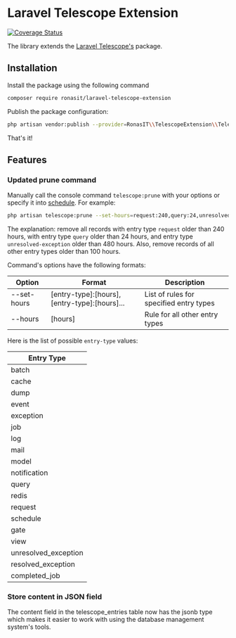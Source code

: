 # Laravel Telescope Extension

[![Coverage Status](https://coveralls.io/repos/github/RonasIT/laravel-telescope-extension/badge.svg?branch=main)](https://coveralls.io/github/RonasIT/laravel-telescope-extension?branch=main)

The library extends the [Laravel Telescope's](https://github.com/laravel/telescope) package. 

## Installation

Install the package using the following command

```sh
composer require ronasit/laravel-telescope-extension
```

Publish the package configuration:

``` sh
php artisan vendor:publish --provider=RonasIT\\TelescopeExtension\\TelescopeExtensionServiceProvider
```

That's it!

## Features

### Updated prune command

Manually call the console command `telescope:prune` with your options
or specify it into [schedule](https://laravel.com/docs/10.x/scheduling#scheduling-artisan-commands). For example:

```sh
php artisan telescope:prune --set-hours=request:240,query:24,unresolved_exception:480 --hours=100
```

The explanation: remove all records with entry type `request` older than 240 hours,
with entry type `query` older than 24 hours,
and entry type `unresolved-exception` older than 480 hours.
Also, remove records of all other entry types older than 100 hours.

Command's options have the following formats:

| Option      | Format                                       | Description                             |
|-------------|----------------------------------------------|-----------------------------------------|
| --set-hours | [entry-type]:[hours],[entry-type]:[hours]... | List of rules for specified entry types |
| --hours     | [hours]                                      | Rule for all other entry types          |

Here is the list of possible `entry-type` values:

| Entry Type           |
|----------------------|
| batch                |
| cache                |
| dump                 |
| event                |
| exception            |
| job                  |
| log                  |
| mail                 |
| model                |
| notification         |
| query                |
| redis                |
| request              |
| schedule             |
| gate                 |
| view                 |
| unresolved_exception |
| resolved_exception   |
| completed_job        |

### Store content in JSON field

The content field in the telescope_entries table now has the jsonb type which makes it easier to work with using the database management system's tools.